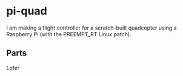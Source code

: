 pi-quad
=======

I am making a flight controller for a scratch-built quadcopter using a Raspberry
Pi (with the PREEMPT\_RT Linux patch).

Parts
-----

*Later*

